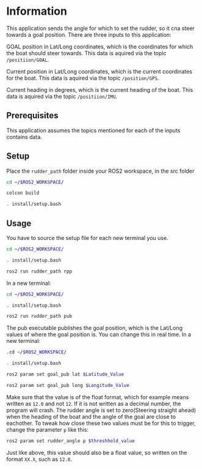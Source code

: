 # Information

This application sends the angle for which to set the rudder, so it cna steer towards a goal position. There are three inputs to this application:

GOAL position in Lat/Long coordinates, which is the coordinates for which the boat should steer towards. This data is aquired via the topic `/positiion/GOAL`.

Current position in Lat/Long coordinates, which is the current coordinates for the boat. This data is aquired via the topic `/position/GPS`.

Current heading in degrees, which is the current heading of the boat. This data is aquired via the topic `/positiion/IMU`.

## Prerequisites

This application assumes the topics mentioned for each of the inputs contains data.

## Setup

Place the `rudder_path` folder inside your ROS2 workspace, in the src folder

```bash
cd ~/$ROS2_WORKSPACE/

colcon build

. install/setup.bash
```

## Usage

You have to source the setup file for each new terminal you use.

```bash
cd ~/$ROS2_WORKSPACE/

. install/setup.bash

ros2 run rudder_path rpp
```
In a new terminal:

```bash
cd ~/$ROS2_WORKSPACE/

. install/setup.bash

ros2 run rudder_path pub
```
The pub executable publishes the goal position, which is the Lat/Long values of where the goal position is. You can change this in real time. In a new terminal:

```bash
.cd ~/$ROS2_WORKSPACE/

. install/setup.bash

ros2 param set goal_pub lat $Latitude_Value

ros2 param set goal_pub long $Longitude_Value

```
Make sure that the value is of the float format, which for example means written as `12.0` and not `12`. If it is not written as a decimal number, the program will crash. The rudder angle is set to zero(Steering straight ahead) when the heading of the boat and the angle of the goal are close to eachother. To tweak how close these two values must be for this to trigger, change the parameter `p` like this:
```bash
ros2 param set rudder_angle p $threshhold_value
```
Just like above, this value should also be a float value, so written on the format `XX.X`, such as `12.0`.
